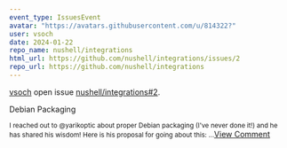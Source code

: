 ```yaml
---
event_type: IssuesEvent
avatar: "https://avatars.githubusercontent.com/u/814322?"
user: vsoch
date: 2024-01-22
repo_name: nushell/integrations
html_url: https://github.com/nushell/integrations/issues/2
repo_url: https://github.com/nushell/integrations
---
```


<a href='https://github.com/vsoch' target='_blank'>vsoch</a> open issue <a href='https://github.com/nushell/integrations/issues/2' target='_blank'>nushell/integrations#2</a>.

<p>Debian Packaging</p><small>I reached out to @yarikoptic about proper Debian packaging (I've never done it!) and he has shared his wisdom! Here is his proposal for going about this:...</small><a href='https://github.com/nushell/integrations/issues/2' target='_blank'>View Comment</a>